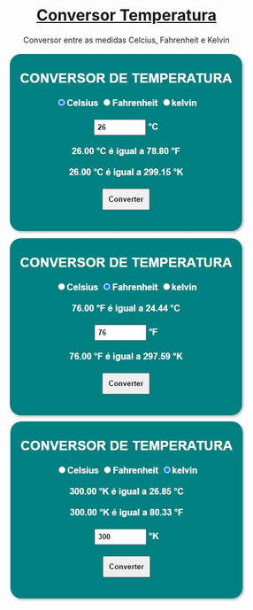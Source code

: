 <div align='center'>
 
 <h1><a href='https://eduardohbarbosa.github.io/Conversor-Temperatura/'>Conversor Temperatura</a></h1>
 
 <p> Conversor entre as medidas Celcius, Fahrenheit e Kelvin</p>
 
 <img src='celsius.JPG'>
 
 <img src='fahrenheit.JPG'>
 
 <img src='kelvin.JPG'>
 
<div>
